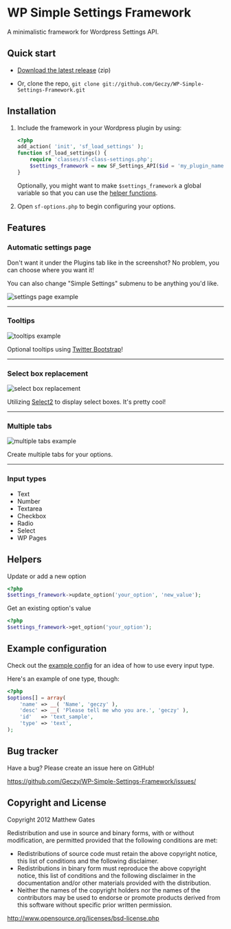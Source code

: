 WP Simple Settings Framework
================================

A minimalistic framework for Wordpress Settings API.

Quick start
------------

* [Download the latest release](https://github.com/Geczy/WP-Simple-Settings-Framework/zipball/master) (zip)

* Or, clone the repo, `git clone git://github.com/Geczy/WP-Simple-Settings-Framework.git`

Installation
------------
1. Include the framework in your Wordpress plugin by using:

	```php
	<?php
	add_action( 'init', 'sf_load_settings' );
	function sf_load_settings() {
		require 'classes/sf-class-settings.php';
		$settings_framework = new SF_Settings_API($id = 'my_plugin_name', $title = 'My Plugin Title', $menu = 'plugins.php', __FILE__);
	}
	```

	Optionally, you might want to make `$settings_framework` a global variable so that you can use the [helper functions](#helpers).

2. Open `sf-options.php` to begin configuring your options.

Features
------------

### Automatic settings page
Don't want it under the Plugins tab like in the screenshot? No problem, you can choose where you want it!

You can also change "Simple Settings" submenu to be anything you'd like.

![settings page example](http://i.imgur.com/aEGUD.png)

---

### Tooltips
![tooltips example](http://i.imgur.com/Z3Pnk.png)

Optional tooltips using [Twitter Bootstrap](http://twitter.github.com/bootstrap/javascript.html#tooltips)!

---

### Select box replacement
![select box replacement](http://i.imgur.com/ikOXH.png)

Utilizing [Select2](http://ivaynberg.github.com/select2/) to display select boxes. It's pretty cool!

---

### Multiple tabs
![multiple tabs example](http://i.imgur.com/OUM4i.png)

Create multiple tabs for your options.

---

### Input types

* Text
* Number
* Textarea
* Checkbox
* Radio
* Select
* WP Pages

Helpers
------------

Update or add a new option

```php
<?php
$settings_framework->update_option('your_option', 'new_value');
```

Get an existing option's value

```php
<?php
$settings_framework->get_option('your_option');
```

Example configuration
------------

Check out the [example config](https://github.com/Geczy/WP-Simple-Settings-Framework/blob/master/sf-options.php) for an idea of how to use every input type.

Here's an example of one type, though:

```php
<?php
$options[] = array(
	'name' => __( 'Name', 'geczy' ),
	'desc' => __( 'Please tell me who you are.', 'geczy' ),
	'id'   => 'text_sample',
	'type' => 'text',
);
```


Bug tracker
-----------

Have a bug? Please create an issue here on GitHub!

https://github.com/Geczy/WP-Simple-Settings-Framework/issues/

Copyright and License
---------------------

Copyright 2012 Matthew Gates

Redistribution and use in source and binary forms, with or without modification, are permitted provided that the following conditions are met:

* Redistributions of source code must retain the above copyright notice, this list of conditions and the following disclaimer.
* Redistributions in binary form must reproduce the above copyright notice, this list of conditions and the following disclaimer in the documentation and/or other materials provided with the distribution.
* Neither the names of the copyright holders nor the names of the contributors may be used to endorse or promote products derived from this software without specific prior written permission.

http://www.opensource.org/licenses/bsd-license.php

